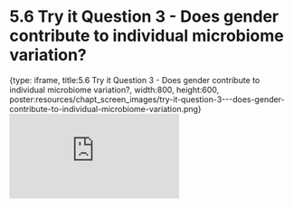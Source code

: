 # 5.6 Try it Question 3 - Does gender contribute to individual microbiome variation?
 
{type: iframe, title:5.6 Try it Question 3 - Does gender contribute to individual microbiome variation?, width:800, height:600, poster:resources/chapt_screen_images/try-it-question-3---does-gender-contribute-to-individual-microbiome-variation.png}
![](https://sayumiyork.github.io/miniCURE-16S_Test/try-it-question-3---does-gender-contribute-to-individual-microbiome-variation.html)
 

 
